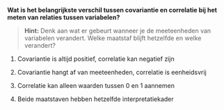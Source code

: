 **Wat is het belangrijkste verschil tussen covariantie en correlatie bij het meten van relaties tussen variabelen?**

> **Hint:** Denk aan wat er gebeurt wanneer je de meeteenheden van variabelen verandert. Welke maatstaf blijft hetzelfde en welke verandert?

1) Covariantie is altijd positief, correlatie kan negatief zijn

2) Covariantie hangt af van meeteenheden, correlatie is eenheidsvrij

3) Correlatie kan alleen waarden tussen 0 en 1 aannemen

4) Beide maatstaven hebben hetzelfde interpretatiekader